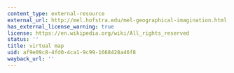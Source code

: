 ```yaml
---
content_type: external-resource
external_url: http://mel.hofstra.edu/mel-geographical-imagination.html
has_external_license_warning: true
license: https://en.wikipedia.org/wiki/All_rights_reserved
status: ''
title: virtual map
uid: af9e09c8-4fd0-4ca1-9c99-1668428a46f8
wayback_url: ''
---
```

